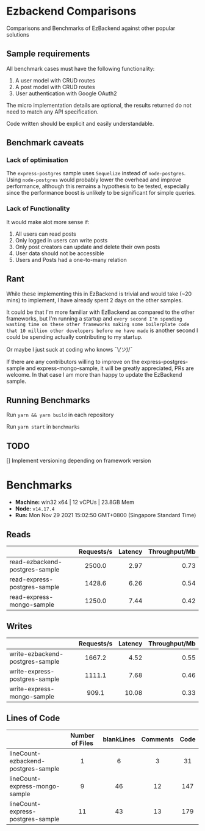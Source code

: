 # Ezbackend Comparisons

Comparisons and Benchmarks of EzBackend against other popular solutions

## Sample requirements

All benchmark cases must have the following functionality:

1. A user model with CRUD routes
2. A post model with CRUD routes
3. User authentication with Google OAuth2

The micro implementation details are optional, the results returned do not need to match any API specification.

Code written should be explicit and easily understandable.

## Benchmark caveats

### Lack of optimisation

The `express-postgres` sample uses `Sequelize` instead of `node-postgres`. Using `node-postgres` would probably lower the overhead and improve performance, although this remains a hypothesis to be tested, especially since the performance boost is unlikely to be significant for simple queries.

### Lack of Functionality

It would make alot more sense if:

1. All users can read posts
2. Only logged in users can write posts
3. Only post creators can update and delete their own posts
4. User data should not be accessible
5. Users and Posts had a one-to-many relation

## Rant

While these implementing this in EzBackend is trivial and would take (~20 mins) to implement, I have already spent 2 days on the other samples.

It could be that I'm more familiar with EzBackend as compared to the other frameworks, but I'm running a startup and `every second I'm spending wasting time on these other frameworks making some boilerplate code that 10 million other developers before me have made` is another second I could be spending actually contributing to my startup.

Or maybe I just suck at coding who knows ¯\\_(ツ)_/¯

If there are any contributors willing to improve on the express-postgres-sample and express-mongo-sample, it will be greatly appreciated, PRs are welcome. In that case I am more than happy to update the EzBackend sample.

## Running Benchmarks

Run `yarn && yarn build` in each repository

Run `yarn start` in `benchmarks`

## TODO

[] Implement versioning depending on framework version

# Benchmarks
  * __Machine:__ win32 x64 | 12 vCPUs | 23.8GB Mem
  * __Node:__ `v14.17.4`
  * __Run:__ Mon Nov 29 2021 15:02:50 GMT+0800 (Singapore Standard Time)
  
  ## Reads

  |                                | Requests/s | Latency | Throughput/Mb |
| :--                            | :-:        | --:     | --:           |
| read-ezbackend-postgres-sample | 2500.0     | 2.97    | 0.73          |
| read-express-postgres-sample   | 1428.6     | 6.26    | 0.54          |
| read-express-mongo-sample      | 1250.0     | 7.44    | 0.42          |

  ## Writes

  |                                 | Requests/s | Latency | Throughput/Mb |
| :--                             | :-:        | --:     | --:           |
| write-ezbackend-postgres-sample | 1667.2     | 4.52    | 0.55          |
| write-express-postgres-sample   | 1111.1     | 7.68    | 0.46          |
| write-express-mongo-sample      | 909.1      | 10.08   | 0.33          |

  ## Lines of Code

  |                                     | Number of Files | blankLines | Comments | Code |
| :--                                 | :-:             | :-:        | :-:      | :-:  |
| lineCount-ezbackend-postgres-sample | 1               | 6          | 3        | 31   |
| lineCount-express-mongo-sample      | 9               | 46         | 12       | 147  |
| lineCount-express-postgres-sample   | 11              | 43         | 13       | 179  |

  